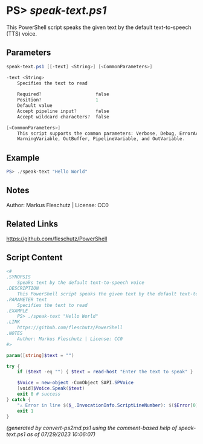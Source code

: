 PS> *speak-text.ps1*
====================

This PowerShell script speaks the given text by the default text-to-speech (TTS) voice.

Parameters
----------
```powershell
speak-text.ps1 [[-text] <String>] [<CommonParameters>]

-text <String>
    Specifies the text to read
    
    Required?                    false
    Position?                    1
    Default value                
    Accept pipeline input?       false
    Accept wildcard characters?  false

[<CommonParameters>]
    This script supports the common parameters: Verbose, Debug, ErrorAction, ErrorVariable, WarningAction, 
    WarningVariable, OutBuffer, PipelineVariable, and OutVariable.
```

Example
-------
```powershell
PS> ./speak-text "Hello World"

```

Notes
-----
Author: Markus Fleschutz | License: CC0

Related Links
-------------
https://github.com/fleschutz/PowerShell

Script Content
--------------
```powershell
<#
.SYNOPSIS
	Speaks text by the default text-to-speech voice
.DESCRIPTION
	This PowerShell script speaks the given text by the default text-to-speech (TTS) voice.
.PARAMETER text
	Specifies the text to read
.EXAMPLE
	PS> ./speak-text "Hello World"
.LINK
	https://github.com/fleschutz/PowerShell
.NOTES
	Author: Markus Fleschutz | License: CC0
#>

param([string]$text = "")

try {
	if ($text -eq "") { $text = read-host "Enter the text to speak" }

	$Voice = new-object -ComObject SAPI.SPVoice
	[void]$Voice.Speak($text)
	exit 0 # success
} catch {
	"⚠️ Error in line $($_.InvocationInfo.ScriptLineNumber): $($Error[0])"
	exit 1
}
```

*(generated by convert-ps2md.ps1 using the comment-based help of speak-text.ps1 as of 07/29/2023 10:06:07)*
